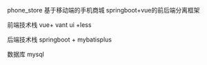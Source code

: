 phone_store 基于移动端的手机商城
springboot+vue的前后端分离框架

前端技术栈
vue+ vant ui +less

后端技术栈
springboot  + mybatisplus

数据库
mysql